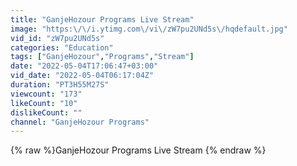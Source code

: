 ```yaml
---
title: "GanjeHozour Programs Live Stream"
image: "https:\/\/i.ytimg.com\/vi\/zW7pu2UNd5s\/hqdefault.jpg"
vid_id: "zW7pu2UNd5s"
categories: "Education"
tags: ["GanjeHozour","Programs","Stream"]
date: "2022-05-04T17:06:47+03:00"
vid_date: "2022-05-04T06:17:04Z"
duration: "PT3H55M27S"
viewcount: "173"
likeCount: "10"
dislikeCount: ""
channel: "GanjeHozour Programs"
---
```

{% raw %}GanjeHozour Programs Live Stream {% endraw %}
